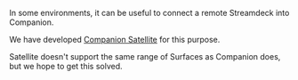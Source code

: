In some environments, it can be useful to connect a remote Streamdeck into Companion.

We have developed [Companion Satellite](https://user.bitfocus.io/product/companion-satellite) for this purpose.

Satellite doesn't support the same range of Surfaces as Companion does, but we hope to get this solved.
